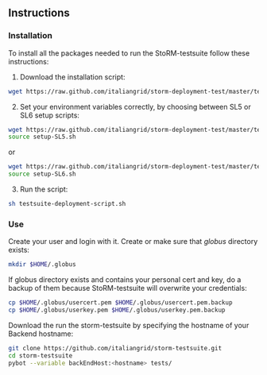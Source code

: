 ## Instructions

### Installation

To install all the packages needed to run the StoRM-testsuite follow these instructions:

1. Download the installation script:

```bash
wget https://raw.github.com/italiangrid/storm-deployment-test/master/testsuite-deployment/testsuite-deployment-script.sh
```

2. Set your environment variables correctly, by choosing between SL5 or SL6 setup scripts:

```bash
wget https://raw.github.com/italiangrid/storm-deployment-test/master/testsuite-deployment/setup-SL5.sh
source setup-SL5.sh
```
or
```bash
wget https://raw.github.com/italiangrid/storm-deployment-test/master/testsuite-deployment/setup-SL6.sh
source setup-SL6.sh
```

3. Run the script:

```bash
sh testsuite-deployment-script.sh
```

### Use

Create your user and login with it.
Create or make sure that _globus_ directory exists:

```bash
mkdir $HOME/.globus
```

If globus directory exists and contains your personal cert and key, do a backup of them because StoRM-testsuite will overwrite your credentials:

```bash
cp $HOME/.globus/usercert.pem $HOME/.globus/usercert.pem.backup
cp $HOME/.globus/userkey.pem $HOME/.globus/userkey.pem.backup
```

Download the run the storm-testsuite by specifying the hostname of your Backend hostname:

```bash
git clone https://github.com/italiangrid/storm-testsuite.git
cd storm-testsuite
pybot --variable backEndHost:<hostname> tests/
```







